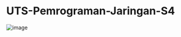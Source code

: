 # UTS-Pemrograman-Jaringan-S4
![image](https://github.com/reyzass/UTS-Pemrograman-Jaringan-S4/assets/162030249/1c69f4ee-a51d-45f7-a095-a3bc27486fe1)

